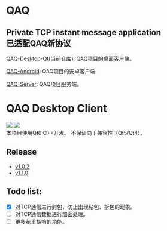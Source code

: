 # QAQ
Private TCP instant message application    
已适配QAQ新协议      
--------------------
[QAQ-Desktop-Qt(当前仓库)](https://github.com/I-Info/QAQ-Desktop-Qt):
QAQ项目的桌面客户端。  

[QAQ-Android](https://github.com/I-Info/QAQ-Android):
QAQ项目的安卓客户端

[QAQ-Server](https://github.com/lixiao189/QAQServer):
QAQ项目服务端。

# QAQ Desktop Client
<a href="https://github.com/I-Info/QAQ-Desktop-Qt/blob/main/LICENSE"><img src="https://img.shields.io/github/license/I-Info/QAQ-Desktop-Qt?style=flat-square"></img></a>
<a href="https://github.com/I-Info/QAQ-Desktop-Qt/releases/"><img src="https://img.shields.io/github/v/release/I-Info/QAQ-Desktop-Qt?include_prereleases&style=flat-square"></img></a>   
本项目使用Qt6 C++开发。
不保证向下兼容性（Qt5/Qt4）。

## Release    
- [v1.0.2](https://github.com/I-Info/QAQ-Desktop-Qt/releases/tag/v1.0.2)
- [v1.1.0](https://github.com/I-Info/QAQ-Desktop-Qt/releases/tag/v1.1.0)


## Todo list:    
- [x] 对TCP通信进行封包，防止出现粘包、拆包的现象。
- [ ] 对TCP通信数据进行加密处理。
- [ ] 更多花里胡哨的功能。
